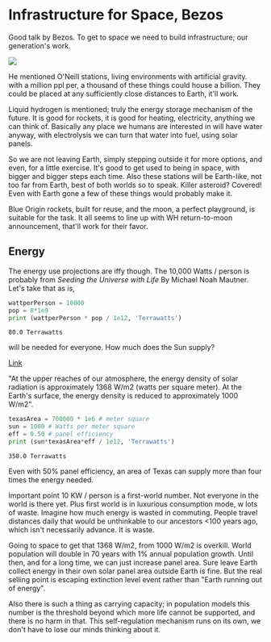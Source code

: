# Infrastructure for Space, Bezos

Good talk by Bezos. To get to space we need to build infrastructure;
our generation's work.

[![](http://img.youtube.com/vi/GQ98hGUe6FM/0.jpg)](http://www.youtube.com/watch?v=GQ98hGUe6FM)

He mentioned O'Neill stations, living environments with artificial
gravity. with a million ppl per, a thousand of these things could
house a billion. They could be placed at any sufficiently close
distances to Earth, it'll work.

Liquid hydrogen is mentioned; truly the energy storage mechanism of
the future. It is good for rockets, it is good for heating,
electricity, anything we can think of. Basically any place we humans
are interested in will have water anyway, with electrolysis we can
turn that water into fuel, using solar panels.

So we are not leaving Earth, simply stepping outside it for more
options, and even, for a little exercise. It's good to get used to
being in space, with bigger and bigger steps each time. Also these
stations will be Earth-like, not too far from Earth, best of both
worlds so to speak. Killer asteroid? Covered! Even with Earth gone a
few of these things would probably make it.

Blue Origin rockets, built for reuse, and the moon, a perfect
playground, is suitable for the task. It all seems to line up with WH
return-to-moon announcement, that'll work for their favor. 

<a name='energy'/>

## Energy

The energy use projections are iffy though. The 10,000 Watts / person
is probably from *Seeding the Universe with Life* By Michael Noah
Mautner. Let's take that as is,

```python
wattperPerson = 10000
pop = 8*1e9
print (wattperPerson * pop / 1e12, 'Terrawatts')
```

```text
80.0 Terrawatts
```

will be needed for everyone. How much does the Sun supply?

[Link](https://ag.tennessee.edu/solar/Pages/What%20Is%20Solar%20Energy/Sun's%20Energy.aspx)

"At the upper reaches of our atmosphere, the energy density of solar
radiation is approximately 1368 W/m2 (watts per square meter).  At the
Earth's surface, the energy density is reduced to approximately 1000
W/m2".

```python
texasArea = 700000 * 1e6 # meter square
sun = 1000 # Watts per meter square
eff = 0.50 # panel efficiency
print (sun*texasArea*eff / 1e12, 'Terrawatts')
```

```text
350.0 Terrawatts
```

Even with 50% panel efficiency, an area of Texas can supply more than
four times the energy needed.

Important point 10 KW / person is a first-world number. Not everyone
in the world is there yet. Plus first world is in luxurious
consumption mode, w lots of waste. Imagine how much energy is wasted
in commuting. People travel distances daily that would be unthinkable
to our ancestors <100 years ago, which isn't necessarily advance. It
is waste.

Going to space to get that 1368 W/m2, from 1000 W/m2 is
overkill. World population will double in 70 years with 1% annual
population growth.  Until then, and for a long time, we can just
increase panel area. Sure leave Earth collect energy in their own
solar panel area outside Earth is fine. But the real selling point is
escaping extinction level event rather than "Earth running out of energy". 

Also there is such a thing as carrying capacity; in population models
this number is the threshold beyond which more life cannot be
supported, and there is no harm in that. This self-regulation
mechanism runs on its own, we don't have to lose our minds thinking
about it.



